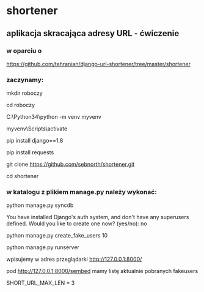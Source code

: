 # shortener
## aplikacja skracająca adresy URL - ćwiczenie
### w oparciu o 

https://github.com/tehranian/django-url-shortener/tree/master/shortener

### zaczynamy:

mkdir roboczy

cd roboczy

C:\Python34\python -m venv myvenv

myvenv\Scripts\activate

pip install django==1.8

pip install requests

git clone https://github.com/sebnorth/shortener.git

cd shortener

### w katalogu z plikiem manage.py należy wykonać: 

python manage.py syncdb

You have installed Django's auth system, and don't have any superusers defined.
Would you like to create one now? (yes/no): no

python manage.py create_fake_users 10

python manage.py runserver

wpisujemy w adres przeglądarki http://127.0.0.1:8000/

pod http://127.0.0.1:8000/sembed mamy listę aktualnie pobranych fakeusers

SHORT_URL_MAX_LEN = 3

